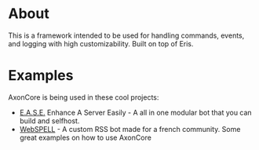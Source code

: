 # About  
This is a framework intended to be used for handling commands, events, and logging with high customizability. Built on top of Eris.

# Examples  
AxonCore is being used in these cool projects:  
  - [E.A.S.E.](https://github.com/AxonTeam/Ease) Enhance A Server Easily - A all in one modular bot that you can build and selfhost.
  - [WebSPELL](https://github.com/Khaazz/webSPELL) - A custom RSS bot made for a french community.
Some great examples on how to use AxonCore  

